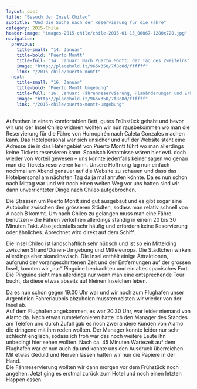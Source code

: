 ```yaml
---
layout: post
title: "Besuch der Insel Chileo"
subtitle: "Und die Suche nach der Reservierung für die Fähre"
category: 2015-Chile
header-image: "images-2015-chile/chile-2015-01-15_00067-1280x720.jpg"
navigation:
  previous:
    title-small: "14. Januar"
    title-bold: "Puerto Montt"
    title-full: "14. Januar: Nach Puerto Montt, der Tag des Zweifelns"
    image: "http://placehold.it/965x350/7f8c8d/ffffff"
    link: "/2015-chile/puerto-montt"
  next:
    title-small: "16. Januar"
    title-bold: "Puerto Montt Umgebung"
    title-full: "16. Januar: Fährenreservierung, Planänderungen und Erkundung um den See"
    image: "http://placehold.it/965x350/7f8c8d/ffffff"
    link: "/2015-chile/puerto-montt-umgebung"
---
```

Aufstehen in einem komfortablen Bett, gutes Frühstück gehabt und bevor wir uns der Insel Chileo widmen wollten wir nun rausbekommen wo man die Reservierung für die Fähre von Hornopirén nach Caleta Gonzales machen kann. Das Hotelpersonal war sich unsicher und auf der Website steht eine Adresse die in das Hafengebiet von Puerto Montt führt wo man allerdings keine Tickets reservieren kann. Spanisch Kenntnisse wären hier evtl. doch wieder von Vorteil gewesen – uns konnte jedenfalls keiner sagen wo genau man die Tickets reservieren kann. Unsere Hoffnung lag nun einfach nochmal am Abend genauer auf die Website zu schauen und dass das Hotelpersonal am nächsten Tag da ja mal anrufen könnte. Da es nun schon nach Mittag war und wir noch einen weiten Weg vor uns hatten sind wir dann unverrichteter Dinge nach Chileo aufgebrochen. 

Die Strassen um Puerto Montt sind gut ausgebaut und es gibt sogar eine Autobahn zwischen den grösseren Städten, sodass man relativ schnell von A nach B kommt. Um nach Chileo zu gelangen muss man eine Fähre benutzen – die Fähren verkehren allerdings ständig in einem 20 bis 30 Minuten Takt. Also jedenfalls sehr häufig und erfordern keine Reservierung oder ähnliches. Abrechnet wird direkt auf dem Schiff.  

Die Insel Chileo ist landschaftlich sehr hübsch und ist so ein Mittelding zwischen Strand/Dünen-Umgebung und Mitteleuropa. Die Städtchen wirken allerdings eher skandinavisch. Die Insel enthält einige Attraktionen, aufgrund der vorangeschrittenen Zeit und der Entfernungen auf der grossen Insel, konnten wir „nur“ Pinguine beobachten und ein altes spanisches Fort. Die Pinguine sieht man allerdings nur wenn man eine entsprechende Tour bucht, da diese etwas abseits auf kleinen Inselchen leben.  

Da es nun schon gegen 19.00 Uhr war und wir noch zum Flughafen unser Argentinien Fahrerlaubnis abzuholen mussten reisten wir wieder von der Insel ab.  
Auf dem Flughafen angekommen, es war 20.30 Uhr, war leider niemand von Alamo da. Nach etwas rumtelefonieren hatte ich den Manager des Standes am Telefon und durch Zufall gab es noch zwei andere Kunden von Alamo die dringend mit ihm reden wollten. Der Manager konnte leider nur sehr schlecht englisch, sodass ich froh war das noch weitere Leute ihn unbedingt hier sehen wollten. Nach ca. 45 Minuten Wartezeit auf dem Flughafen war er nun auch da und konnte uns den Ausdruck überreichen. Mit etwas Geduld und Nerven lassen hatten wir nun die Papiere in der Hand.  
Die Fährreservierung wollten wir dann morgen vor dem Frühstück noch angehen. Jetzt ging es erstmal zurück zum Hotel und noch einen letzten Happen essen. 